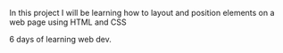 In this project I will be learning how to layout and position elements on a web page using HTML and CSS

6 days of learning web dev.
